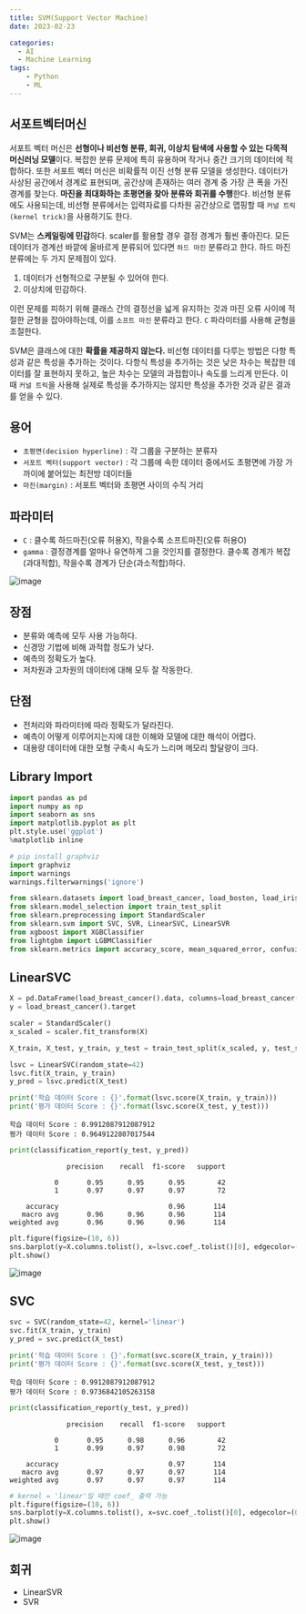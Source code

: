 ```yaml
---
title: SVM(Support Vector Machine)
date: 2023-02-23

categories:
  - AI
  - Machine Learning
tags:
    - Python
    - ML
---
```


## 서포트벡터머신
서포트 벡터 머신은 **선형이나 비선형 분류, 회귀, 이상치 탐색에 사용할 수 있는 다목적 머신러닝 모델**이다.
복잡한 분류 문제에 특히 유용하며 작거나 중간 크기의 데이터에 적합하다. 또한 서포트 벡터 머신은 비확률적 이진 선형 분류 모델을 생성한다.
데이터가 사상된 공간에서 경계로 표현되며, 공간상에 존재하는 여러 경계 중 가장 큰 폭을 가진 경계를 찾는다. **마진을 최대화하는 초평면을 찾아 분류와 회귀를 수행**한다.
비선형 분류에도 사용되는데, 비선형 분류에서는 입력자료를 다차원 공간상으로 맵핑할 때 `커널 트릭(kernel trick)`을 사용하기도 한다.

SVM는 **스케일링에 민감**하다. scaler를 활용할 경우 결정 경계가 훨씬 좋아진다. 모든 데이터가 경계선 바깥에 올바르게 분류되어 있다면 `하드 마진` 분류라고 한다. 하드 마진 분류에는 두 가지 문제점이 있다.

1. 데이터가 선형적으로 구분될 수 있어야 한다.
2. 이상치에 민감하다.

이런 문제를 피하기 위해 클래스 간의 결정선을 넓게 유지하는 것과 마진 오류 사이에 적절한 균형을 잡아야하는데, 이를 `소프트 마진` 분류라고 한다. `C` 파라미터를 사용해 균형을 조절한다.

SVM은 클래스에 대한 **확률을 제공하지 않는다.** 비선형 데이터를 다루는 방법은 다항 특성과 같은 특성을 추가하는 것이다. 다항식 특성을 추가하는 것은 낮은 차수는 복잡한 데이터를 잘 표현하지 못하고, 높은 차수는 모델의 과접합이나 속도를 느리게 만든다. 이 때 `커널 트릭`을 사용해 실제로 특성을 추가하지는 않지만 특성을 추가한 것과 같은 결과를 얻을 수 있다.

## 용어
- `초평면(decision hyperline)` : 각 그룹을 구분하는 분류자
- `서포트 벡터(support vector)` : 각 그룹에 속한 데이터 중에서도 초평면에 가장 가까이에 붙어있는 최전방 데이터들
- `마진(margin)` : 서포트 벡터와 초평면 사이의 수직 거리

## 파라미터
- `C` : 클수록 하드마진(오류 허용X), 작을수록 소프트마진(오류 허용O)
- `gamma` : 결정경계를 얼마나 유연하게 그을 것인지를 결정한다. 클수록 경계가 복잡(과대적합), 작을수록 경계가 단순(과소적합)하다.

![image](https://user-images.githubusercontent.com/100760303/220839054-04020ab2-e09f-4eb3-877e-e9ff050e6cfb.png)

## 장점 
- 분류와 예측에 모두 사용 가능하다.
- 신경망 기법에 비해 과적합 정도가 낮다.
- 예측의 정확도가 높다.
- 저차원과 고차원의 데이터에 대해 모두 잘 작동한다.

## 단점
- 전처리와 파라미터에 따라 정확도가 달라진다.
- 예측이 어떻게 이루어지는지에 대한 이해와 모델에 대한 해석이 어렵다.
- 대용량 데이터에 대한 모형 구축시 속도가 느리며 메모리 할달량이 크다.

## Library Import


```python
import pandas as pd
import numpy as np
import seaborn as sns
import matplotlib.pyplot as plt
plt.style.use('ggplot')
%matplotlib inline

# pip install graphviz
import graphviz
import warnings
warnings.filterwarnings('ignore')
```


```python
from sklearn.datasets import load_breast_cancer, load_boston, load_iris
from sklearn.model_selection import train_test_split
from sklearn.preprocessing import StandardScaler
from sklearn.svm import SVC, SVR, LinearSVC, LinearSVR
from xgboost import XGBClassifier
from lightgbm import LGBMClassifier
from sklearn.metrics import accuracy_score, mean_squared_error, confusion_matrix, classification_report
```

## LinearSVC


```python
X = pd.DataFrame(load_breast_cancer().data, columns=load_breast_cancer().feature_names)
y = load_breast_cancer().target
```


```python
scaler = StandardScaler()
x_scaled = scaler.fit_transform(X)
```


```python
X_train, X_test, y_train, y_test = train_test_split(x_scaled, y, test_size=0.2, stratify=y, random_state=42)
```


```python
lsvc = LinearSVC(random_state=42)
lsvc.fit(X_train, y_train)
y_pred = lsvc.predict(X_test)
```


```python
print('학습 데이터 Score : {}'.format(lsvc.score(X_train, y_train)))
print('평가 데이터 Score : {}'.format(lsvc.score(X_test, y_test)))
```

    학습 데이터 Score : 0.9912087912087912
    평가 데이터 Score : 0.9649122807017544
    


```python
print(classification_report(y_test, y_pred))
```

                  precision    recall  f1-score   support
    
               0       0.95      0.95      0.95        42
               1       0.97      0.97      0.97        72
    
        accuracy                           0.96       114
       macro avg       0.96      0.96      0.96       114
    weighted avg       0.96      0.96      0.96       114
    
    


```python
plt.figure(figsize=(10, 6))
sns.barplot(y=X.columns.tolist(), x=lsvc.coef_.tolist()[0], edgecolor=(0, 0, 0))
plt.show()
```

![image](https://user-images.githubusercontent.com/100760303/220839148-3d73ea84-9c99-420d-9fd6-f75c103e67a4.png)
    


## SVC


```python
svc = SVC(random_state=42, kernel='linear')
svc.fit(X_train, y_train)
y_pred = svc.predict(X_test)
```


```python
print('학습 데이터 Score : {}'.format(svc.score(X_train, y_train)))
print('평가 데이터 Score : {}'.format(svc.score(X_test, y_test)))
```

    학습 데이터 Score : 0.9912087912087912
    평가 데이터 Score : 0.9736842105263158
    


```python
print(classification_report(y_test, y_pred))
```

                  precision    recall  f1-score   support
    
               0       0.95      0.98      0.96        42
               1       0.99      0.97      0.98        72
    
        accuracy                           0.97       114
       macro avg       0.97      0.97      0.97       114
    weighted avg       0.97      0.97      0.97       114
    
    


```python
# kernel = 'linear'일 때만 coef_ 출력 가능
plt.figure(figsize=(10, 6))
sns.barplot(y=X.columns.tolist(), x=svc.coef_.tolist()[0], edgecolor=(0, 0, 0))
plt.show()
```

![image](https://user-images.githubusercontent.com/100760303/220839191-9f876635-5c5d-4b21-994f-1d7fdf20f73c.png)

    


## 회귀
- LinearSVR
- SVR
